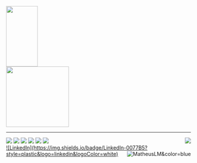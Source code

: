<!--
<img width="99.5%" src="https://github-readme-stats.vercel.app/api/wakatime?username=MatheusLM&layout=compact&theme=blueberry"/>
<img height="165px" width="49.5%" src="https://github-readme-stats.vercel.app/api/top-langs/?username=MatheusLM&theme=tokyonight&layout=compact&langs_count=4"/>
-->

<a href="https://wakatime.com/@MatheusLM">
  <img height="165px" width="41.25%" src="http://github-readme-streak-stats.herokuapp.com?user=matheuslm&theme=dark&hide_border=true&date_format=j%20M%5B%20Y%5D&fire=E38214&currStreakNum=E38214&sideLabels=E38214&ring=E38214&date_format=j%20M%5B%20Y%5D"/>
  <img height="165px" width="58.25%" src="https://github-readme-stats.vercel.app/api/wakatime?username=MatheusLM&layout=compact&theme=dark&hide_border=true&langs_count=4"/>
</a>
<hr>

<div>
  <img src="https://img.shields.io/static/v1?label=&message=JavaScript&color=F0DB4F">
  <img src="https://img.shields.io/static/v1?label=&message=Phaser&color=72009c">
  <img src="https://img.shields.io/static/v1?label=&message=CSS&color=264de4">
  <img src="https://img.shields.io/static/v1?label=&message=Python&color=4B8BBE">
  <img src="https://img.shields.io/static/v1?label=&message=PHP&color=8993be">
  <img src="https://img.shields.io/static/v1?label=&message=MySQL&color=00758F">

  <img src="https://wakatime.com/badge/user/9920dcc3-db5f-4fef-8d88-02d081e3aa2e.svg?1" align="right"/>
</div>
<div>
  <a href="https://www.linkedin.com/in/matheuslm/">![LinkedIn](https://img.shields.io/badge/LinkedIn-0077B5?style=plastic&logo=linkedin&logoColor=white)</a>
  <img src="https://komarev.com/ghpvc/?username=MatheusLM&color=blue&style=flat" alt="MatheusLM&color=blue" align="right"/>
</div>
